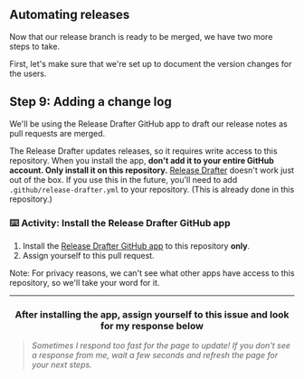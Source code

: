 ## Automating releases

Now that our release branch is ready to be merged, we have two more steps to take.

First, let's make sure that we're set up to document the version changes for the users.

## Step 9: Adding a change log

We'll be using the Release Drafter GitHub app to draft our release notes as pull requests are merged.

The Release Drafter updates releases, so it requires write access to this repository. When you install the app, **don't add it to your entire GitHub account. Only install it on this repository.** [Release Drafter](https://github.com/apps/release-drafter) doesn't work just out of the box. If you use this in the future, you'll need to add `.github/release-drafter.yml` to your repository. (This is already done in this repository.)

### :keyboard: Activity: Install the Release Drafter GitHub app

1. Install the <a href="https://probot.github.io/apps/release-drafter/" target="_blank">Release Drafter GitHub app</a> to this repository **only**.
1. Assign yourself to this pull request.

Note: For privacy reasons, we can't see what other apps have access to this repository, so we'll take your word for it.

<hr>
<h3 align="center">After installing the app, assign yourself to this issue and look for my response below</h3>

> _Sometimes I respond too fast for the page to update! If you don't see a response from me, wait a few seconds and refresh the page for your next steps._
